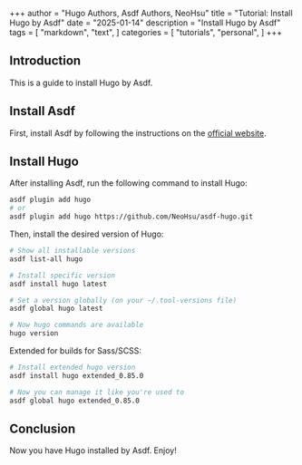 +++
author = "Hugo Authors, Asdf Authors, NeoHsu" 
title = "Tutorial: Install Hugo by Asdf" 
date = "2025-01-14"
description = "Install Hugo by Asdf" 
tags = [ "markdown", "text", ]
categories = [ "tutorials", "personal", ]
+++

## Introduction 

This is a guide to install Hugo by Asdf.


## Install Asdf

First, install Asdf by following the instructions on the [official website](https://asdf-vm.com/#/core-manage-asdf-vm).

## Install Hugo

After installing Asdf, run the following command to install Hugo:

```bash
asdf plugin add hugo
# or
asdf plugin add hugo https://github.com/NeoHsu/asdf-hugo.git
```

Then, install the desired version of Hugo:

```bash
# Show all installable versions
asdf list-all hugo

# Install specific version
asdf install hugo latest

# Set a version globally (on your ~/.tool-versions file)
asdf global hugo latest

# Now hugo commands are available
hugo version
```


Extended for builds for Sass/SCSS:

```bash
# Install extended hugo version
asdf install hugo extended_0.85.0

# Now you can manage it like you're used to
asdf global hugo extended_0.85.0
```

## Conclusion

Now you have Hugo installed by Asdf. Enjoy!
